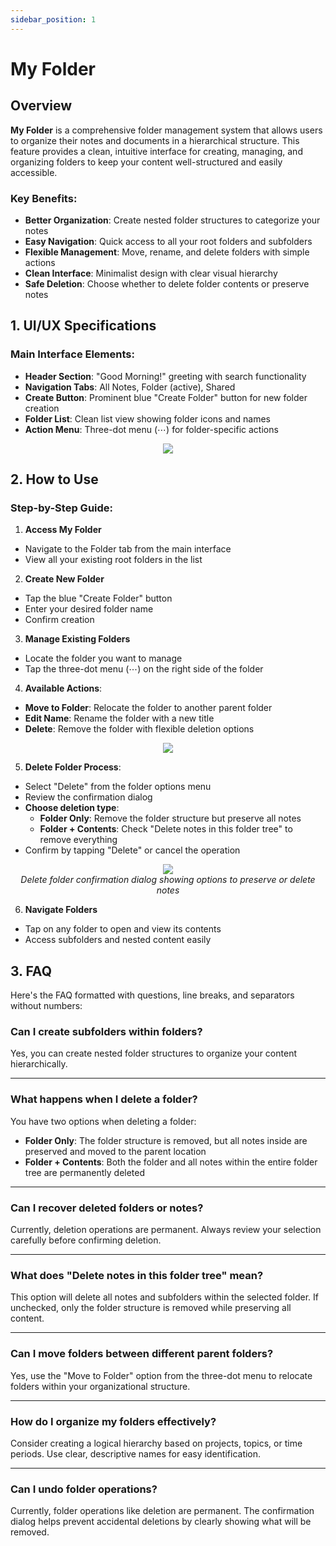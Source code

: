 ```yaml
---
sidebar_position: 1
---
```


# My Folder

## Overview

**My Folder** is a comprehensive folder management system that allows users to organize their notes and documents in a hierarchical structure. This feature provides a clean, intuitive interface for creating, managing, and organizing folders to keep your content well-structured and easily accessible.

### Key Benefits:

- **Better Organization**: Create nested folder structures to categorize your notes
- **Easy Navigation**: Quick access to all your root folders and subfolders
- **Flexible Management**: Move, rename, and delete folders with simple actions
- **Clean Interface**: Minimalist design with clear visual hierarchy
- **Safe Deletion**: Choose whether to delete folder contents or preserve notes

## 1. UI/UX Specifications

### Main Interface Elements:

- **Header Section**: "Good Morning!" greeting with search functionality
- **Navigation Tabs**: All Notes, Folder (active), Shared
- **Create Button**: Prominent blue "Create Folder" button for new folder creation
- **Folder List**: Clean list view showing folder icons and names
- **Action Menu**: Three-dot menu (⋯) for folder-specific actions

<p align="center">
 <img src="https://pub-661d733d32f14d8684c7617d2f2e3372.r2.dev/docs/myfolder_overview.png" />
 <br/>
</p>

## 2. How to Use

### Step-by-Step Guide:

1. **Access My Folder**

- Navigate to the Folder tab from the main interface
- View all your existing root folders in the list

2. **Create New Folder**

- Tap the blue "Create Folder" button
- Enter your desired folder name
- Confirm creation

3. **Manage Existing Folders**

- Locate the folder you want to manage
- Tap the three-dot menu (⋯) on the right side of the folder

4. **Available Actions**:

- **Move to Folder**: Relocate the folder to another parent folder
- **Edit Name**: Rename the folder with a new title
- **Delete**: Remove the folder with flexible deletion options

<p align="center">
 <img src="https://pub-661d733d32f14d8684c7617d2f2e3372.r2.dev/docs/myfolder_moreoption.png" />
 <br/>
</p>

5. **Delete Folder Process**:

- Select "Delete" from the folder options menu
- Review the confirmation dialog
- **Choose deletion type**:
  - **Folder Only**: Remove the folder structure but preserve all notes
  - **Folder + Contents**: Check "Delete notes in this folder tree" to remove everything
- Confirm by tapping "Delete" or cancel the operation

<p align="center">
 <img src="https://pub-661d733d32f14d8684c7617d2f2e3372.r2.dev/docs/myfolder_deletefolder.png" />
 <br/>
 <em>Delete folder confirmation dialog showing options to preserve or delete notes</em>
</p>

6. **Navigate Folders**

- Tap on any folder to open and view its contents
- Access subfolders and nested content easily

## 3. FAQ

Here's the FAQ formatted with questions, line breaks, and separators without numbers:

### Can I create subfolders within folders?

Yes, you can create nested folder structures to organize your content hierarchically.

---

### What happens when I delete a folder?

You have two options when deleting a folder:
- **Folder Only**: The folder structure is removed, but all notes inside are preserved and moved to the parent location
- **Folder + Contents**: Both the folder and all notes within the entire folder tree are permanently deleted

---

### Can I recover deleted folders or notes?

Currently, deletion operations are permanent. Always review your selection carefully before confirming deletion.

---

### What does "Delete notes in this folder tree" mean?

This option will delete all notes and subfolders within the selected folder. If unchecked, only the folder structure is removed while preserving all content.

---

### Can I move folders between different parent folders?

Yes, use the "Move to Folder" option from the three-dot menu to relocate folders within your organizational structure.

---

### How do I organize my folders effectively?

Consider creating a logical hierarchy based on projects, topics, or time periods. Use clear, descriptive names for easy identification.

---

### Can I undo folder operations?

Currently, folder operations like deletion are permanent. The confirmation dialog helps prevent accidental deletions by clearly showing what will be removed.
